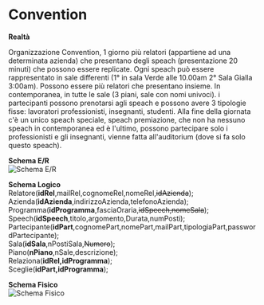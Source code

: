 # Convention

<b>Realtà</b><br />
<p>Organizzazione Convention, 1 giorno più relatori  (appartiene ad una determinata azienda) che presentano degli speach (presentazione 20 minuti) che possono essere replicate.
Ogni speach può essere rappresentato in sale differenti (1° in sala Verde alle 10.00am 2° Sala Gialla 3:00am). 
Possono essere più relatori che presentano insieme. In contemporanea, in tutte le sale (3 piani, sale con nomi univoci).
i partecipanti possono prenotarsi agli speach e possono avere 3 tipologie fisse: lavoratori professionisti, insegnanti, studenti.
Alla fine della giornata c'è un unico speach speciale, speach premiazione, che non ha nessuno speach in contemporanea ed è l'ultimo, possono partecipare solo i professionisti e gli insegnanti, vienne fatta all'auditorium (dove si fa solo questo speach).</p>

<b>Schema E/R</b><br />
![Schema E/R](https://raw.githubusercontent.com/mattiaudisio/Sandbox/master/Convention/Schemi/Schema_ER.png)

<b>Schema Logico</b><br />
Relatore(__idRel__,mailRel,cognomeRel,nomeRel,~~idAzienda~~);<br />
Azienda(__idAzienda__,indirizzoAzienda,telefonoAzienda);<br />
Programma(__idProgramma__,fasciaOraria,~~idSpeech,nomeSala~~);<br />
Speech(__idSpeech__,titolo,argomento,Durata,numPosti);<br />
Partecipante(__idPart__,cognomePart,nomePart,mailPart,tipologiaPart,passwordPartecipante);<br />
Sala(__idSala__,nPostiSala,~~Numero~~);<br />
Piano(__nPiano__,nSale,descrizione);<br />
Relaziona(__idRel,idProgramma__);<br />
Sceglie(__idPart,idProgramma__);<br />

<b>Schema Fisico</b><br />
![Schema Fisico](https://raw.githubusercontent.com/mattiaudisio/Sandbox/master/Convention/Schemi/Schema_Fisico.png)
